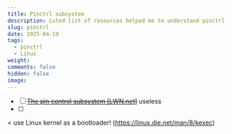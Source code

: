 ```yaml
---
title: Pinctrl subsystem
description: Cuted list of resources helped me to understand pinctrl
slug: pinctrl
date: 2025-04-19
tags:
  - pinctrl
  - Linux
weight: 
comments: false
hidden: false
image:
---
```



- [ ] ~~[The pin control subsystem [LWN.net]](https://lwn.net/Articles/468759/)~~ useless
- [ ] 





< use Linux kernel as a bootloader! (https://linux.die.net/man/8/kexec)